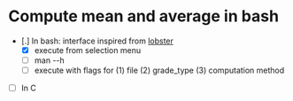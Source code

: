 # Compute mean and average in bash

- [.] In bash: interface inspired from [lobster](https://github.com/justchokingaround/lobster/blob/main/lobster.sh)
    - [X] execute from selection menu
    - [ ] man --h
    - [ ] execute with flags for (1) file (2) grade_type (3) computation method
- [ ] In C





